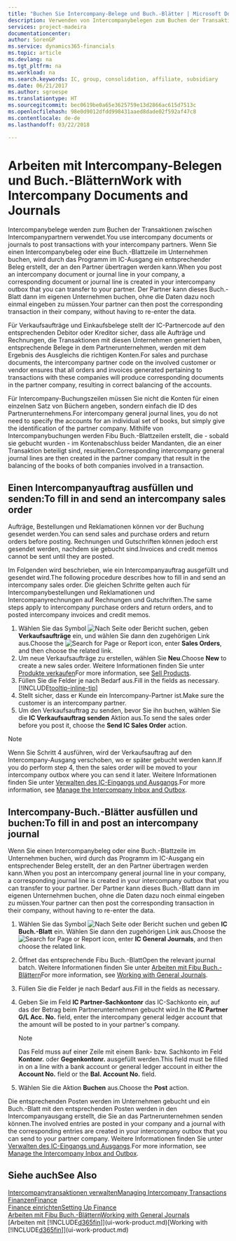 ```yaml
---
title: "Buchen Sie Intercompany-Belege und Buch.-Blätter | Microsoft Docs"
description: Verwenden von Intercompanybelegen zum Buchen der Transaktionen zwischen Intercompanypartnern
services: project-madeira
documentationcenter: 
author: SorenGP
ms.service: dynamics365-financials
ms.topic: article
ms.devlang: na
ms.tgt_pltfrm: na
ms.workload: na
ms.search.keywords: IC, group, consolidation, affiliate, subsidiary
ms.date: 06/21/2017
ms.author: sgroespe
ms.translationtype: HT
ms.sourcegitcommit: bec0619be0a65e3625759e13d2866ac615d7513c
ms.openlocfilehash: 98e0d9012dfdd998431aaed8dade02f592af47c8
ms.contentlocale: de-de
ms.lasthandoff: 03/22/2018

---
```

# <a name="work-with-intercompany-documents-and-journals"></a><span data-ttu-id="42a67-103">Arbeiten mit Intercompany-Belegen und Buch.-Blättern</span><span class="sxs-lookup"><span data-stu-id="42a67-103">Work with Intercompany Documents and Journals</span></span>
<span data-ttu-id="42a67-104">Intercompanybelege werden zum Buchen der Transaktionen zwischen Intercompanypartnern verwendet.</span><span class="sxs-lookup"><span data-stu-id="42a67-104">You use intercompany documents or journals to post transactions with your intercompany partners.</span></span> <span data-ttu-id="42a67-105">Wenn Sie einen Intercompanybeleg oder eine Buch.-Blattzeile im Unternehmen buchen, wird durch das Programm im IC-Ausgang ein entsprechender Beleg erstellt, der an den Partner übertragen werden kann.</span><span class="sxs-lookup"><span data-stu-id="42a67-105">When you post an intercompany document or journal line in your company, a corresponding document or journal line is created in your intercompany outbox that you can transfer to your partner.</span></span> <span data-ttu-id="42a67-106">Der Partner kann dieses Buch.-Blatt dann im eigenen Unternehmen buchen, ohne die Daten dazu noch einmal eingeben zu müssen.</span><span class="sxs-lookup"><span data-stu-id="42a67-106">Your partner can then post the corresponding transaction in their company, without having to re-enter the data.</span></span>

<span data-ttu-id="42a67-107">Für Verkaufsaufträge und Einkaufsbelege stellt der IC-Partnercode auf den entsprechenden Debitor oder Kreditor sicher, dass alle Aufträge und Rechnungen, die Transaktionen mit diesen Unternehmen generiert haben, entsprechende Belege in dem Partnerunternehmen, werden mit dem Ergebnis des Ausgleichs die richtigen Konten.</span><span class="sxs-lookup"><span data-stu-id="42a67-107">For sales and purchase documents, the intercompany partner code on the involved customer or vendor ensures that all orders and invoices generated pertaining to transactions with these companies will produce corresponding documents in the partner company, resulting in correct balancing of the accounts.</span></span>

<span data-ttu-id="42a67-108">Für Intercompany-Buchungszeilen müssen Sie nicht die Konten für einen einzelnen Satz von Büchern angeben, sondern einfach die ID des Partnerunternehmens.</span><span class="sxs-lookup"><span data-stu-id="42a67-108">For intercompany general journal lines, you do not need to specify the accounts for an individual set of books, but simply give the identification of the partner company.</span></span> <span data-ttu-id="42a67-109">Mithilfe von Intercompanybuchungen werden Fibu Buch.-Blattzeilen erstellt, die - sobald sie gebucht wurden - im Kontenabschluss beider Mandanten, die an einer Transaktion beteiligt sind, resultieren.</span><span class="sxs-lookup"><span data-stu-id="42a67-109">Corresponding intercompany general journal lines are then created in the partner company that result in the balancing of the books of both companies involved in a transaction.</span></span>

## <a name="to-fill-in-and-send-an-intercompany-sales-order"></a><span data-ttu-id="42a67-110">Einen Intercompanyauftrag ausfüllen und senden:</span><span class="sxs-lookup"><span data-stu-id="42a67-110">To fill in and send an intercompany sales order</span></span>
<span data-ttu-id="42a67-111">Aufträge, Bestellungen und Reklamationen können vor der Buchung gesendet werden.</span><span class="sxs-lookup"><span data-stu-id="42a67-111">You can send sales and purchase orders and return orders before posting.</span></span> <span data-ttu-id="42a67-112">Rechnungen und Gutschriften können jedoch erst gesendet werden, nachdem sie gebucht sind.</span><span class="sxs-lookup"><span data-stu-id="42a67-112">Invoices and credit memos cannot be sent until they are posted.</span></span>

<span data-ttu-id="42a67-113">Im Folgenden wird beschrieben, wie ein Intercompanyauftrag ausgefüllt und gesendet wird.</span><span class="sxs-lookup"><span data-stu-id="42a67-113">The following procedure describes how to fill in and send an intercompany sales order.</span></span> <span data-ttu-id="42a67-114">Die gleichen Schritte gelten auch für Intercompanybestellungen und Reklamationen und Intercompanyrechnungen auf Rechnungen und Gutschriften.</span><span class="sxs-lookup"><span data-stu-id="42a67-114">The same steps apply to intercompany purchase orders and return orders, and to posted intercompany invoices and credit memos.</span></span>  

1. <span data-ttu-id="42a67-115">Wählen Sie das Symbol ![Nach Seite oder Bericht suchen](media/ui-search/search_small.png "Symbol Nach Seite oder Bericht suchen"), geben **Verkaufsaufträge** ein, und wählen Sie dann den zugehörigen Link aus.</span><span class="sxs-lookup"><span data-stu-id="42a67-115">Choose the ![Search for Page or Report](media/ui-search/search_small.png "Search for Page or Report icon") icon, enter **Sales Orders**, and then choose the related link.</span></span>  
2. <span data-ttu-id="42a67-116">Um neue Verkaufsaufträge zu erstellen, wählen Sie **Neu**.</span><span class="sxs-lookup"><span data-stu-id="42a67-116">Choose **New** to create a new sales order.</span></span> <span data-ttu-id="42a67-117">Weitere Informationen finden Sie unter [Produkte verkaufen](sales-how-sell-products.md)</span><span class="sxs-lookup"><span data-stu-id="42a67-117">For more information, see [Sell Products](sales-how-sell-products.md).</span></span>  
3. <span data-ttu-id="42a67-118">Füllen Sie die Felder je nach Bedarf aus.</span><span class="sxs-lookup"><span data-stu-id="42a67-118">Fill in the fields as necessary.</span></span> [!INCLUDE[tooltip-inline-tip](includes/tooltip-inline-tip_md.md)]
4. <span data-ttu-id="42a67-119">Stellt sicher, dass er Kunde ein Intercompany-Partner ist.</span><span class="sxs-lookup"><span data-stu-id="42a67-119">Make sure the customer is an intercompany partner.</span></span>
5. <span data-ttu-id="42a67-120">Um den Verkaufsauftrag zu senden, bevor Sie ihn buchen, wählen Sie die **IC Verkaufsauftrag senden** Aktion aus.</span><span class="sxs-lookup"><span data-stu-id="42a67-120">To send the sales order before you post it, choose the **Send IC Sales Order** action.</span></span>

> [!NOTE]
> <span data-ttu-id="42a67-121">Wenn Sie Schritt 4 ausführen, wird der Verkaufsauftrag auf den Intercompany-Ausgang verschoben, wo er später gebucht werden kann.</span><span class="sxs-lookup"><span data-stu-id="42a67-121">If you do perform step 4, then the sales order will be moved to your intercompany outbox where you can send it later.</span></span> <span data-ttu-id="42a67-122">Weitere Informationen finden Sie unter [Verwalten des IC-Eingangs und Ausgangs](intercompany-how-manage-intercompany-inbox.md).</span><span class="sxs-lookup"><span data-stu-id="42a67-122">For more information, see [Manage the Intercompany Inbox and Outbox](intercompany-how-manage-intercompany-inbox.md).</span></span>

## <a name="to-fill-in-and-post-an-intercompany-journal"></a><span data-ttu-id="42a67-123">Intercompany-Buch.-Blätter ausfüllen und buchen:</span><span class="sxs-lookup"><span data-stu-id="42a67-123">To fill in and post an intercompany journal</span></span>
<span data-ttu-id="42a67-124">Wenn Sie einen Intercompanybeleg oder eine Buch.-Blattzeile im Unternehmen buchen, wird durch das Programm im IC-Ausgang ein entsprechender Beleg erstellt, der an den Partner übertragen werden kann.</span><span class="sxs-lookup"><span data-stu-id="42a67-124">When you post an intercompany general journal line in your company, a corresponding journal line is created in your intercompany outbox that you can transfer to your partner.</span></span> <span data-ttu-id="42a67-125">Der Partner kann dieses Buch.-Blatt dann im eigenen Unternehmen buchen, ohne die Daten dazu noch einmal eingeben zu müssen.</span><span class="sxs-lookup"><span data-stu-id="42a67-125">Your partner can then post the corresponding transaction in their company, without having to re-enter the data.</span></span>

1. <span data-ttu-id="42a67-126">Wählen Sie das Symbol ![Nach Seite oder Bericht suchen](media/ui-search/search_small.png "Nach Seite oder Bericht suchen") und geben **IC Buch.-Blatt** ein. Wählen Sie dann den zugehörigen Link aus.</span><span class="sxs-lookup"><span data-stu-id="42a67-126">Choose the ![Search for Page or Report](media/ui-search/search_small.png "Search for Page or Report icon") icon, enter **IC General Journals**, and then choose the related link.</span></span>  
2. <span data-ttu-id="42a67-127">Öffnet das entsprechende Fibu Buch.-Blatt</span><span class="sxs-lookup"><span data-stu-id="42a67-127">Open the relevant journal batch.</span></span> <span data-ttu-id="42a67-128">Weitere Informationen finden Sie unter [Arbeiten mit Fibu Buch.-Blättern](ui-work-general-journals.md)</span><span class="sxs-lookup"><span data-stu-id="42a67-128">For more information, see [Working with General Journals](ui-work-general-journals.md).</span></span>
3. <span data-ttu-id="42a67-129">Füllen Sie die Felder je nach Bedarf aus.</span><span class="sxs-lookup"><span data-stu-id="42a67-129">Fill in the fields as necessary.</span></span>
4. <span data-ttu-id="42a67-130">Geben Sie im Feld **IC Partner-Sachkontonr** das IC-Sachkonto ein, auf das der Betrag beim Partnerunternehmen gebucht wird.</span><span class="sxs-lookup"><span data-stu-id="42a67-130">In the **IC Partner G/L Acc. No.** field, enter the intercompany general ledger account that the amount will be posted to in your partner's company.</span></span>

    > [!NOTE]
    > <span data-ttu-id="42a67-131">Das Feld muss auf einer Zeile mit einem Bank- bzw. Sachkonto im Feld **Kontonr.** oder  **Gegenkontonr.** ausgefüllt werden.</span><span class="sxs-lookup"><span data-stu-id="42a67-131">This field must be filled in on a line with a bank account or general ledger account in either the **Account No.** field or the **Bal. Account No.** field.</span></span>  
5. <span data-ttu-id="42a67-132">Wählen Sie die Aktion **Buchen** aus.</span><span class="sxs-lookup"><span data-stu-id="42a67-132">Choose the **Post** action.</span></span>

<span data-ttu-id="42a67-133">Die entsprechenden Posten werden im Unternehmen gebucht und ein Buch.-Blatt mit den entsprechenden Posten werden in den Intercompanyausgang erstellt, die Sie an das Partnerunternehmen senden können.</span><span class="sxs-lookup"><span data-stu-id="42a67-133">The involved entries are posted in your company and a journal with the corresponding entries are created in your intercompany outbox that you can send to your partner company.</span></span> <span data-ttu-id="42a67-134">Weitere Informationen finden Sie unter [Verwalten des IC-Eingangs und Ausgangs](intercompany-how-manage-intercompany-inbox.md).</span><span class="sxs-lookup"><span data-stu-id="42a67-134">For more information, see [Manage the Intercompany Inbox and Outbox](intercompany-how-manage-intercompany-inbox.md).</span></span> 

## <a name="see-also"></a><span data-ttu-id="42a67-135">Siehe auch</span><span class="sxs-lookup"><span data-stu-id="42a67-135">See Also</span></span>
[<span data-ttu-id="42a67-136">Intercompanytransaktionen verwalten</span><span class="sxs-lookup"><span data-stu-id="42a67-136">Managing Intercompany Transactions</span></span>](intercompany-manage.md)  
[<span data-ttu-id="42a67-137">Finanzen</span><span class="sxs-lookup"><span data-stu-id="42a67-137">Finance</span></span>](finance.md)  
[<span data-ttu-id="42a67-138">Finance einrichten</span><span class="sxs-lookup"><span data-stu-id="42a67-138">Setting Up Finance</span></span>](finance-setup-finance.md)  
[<span data-ttu-id="42a67-139">Arbeiten mit Fibu Buch.-Blättern</span><span class="sxs-lookup"><span data-stu-id="42a67-139">Working with General Journals</span></span>](ui-work-general-journals.md)  
<span data-ttu-id="42a67-140">[Arbeiten mit [!INCLUDE[d365fin](includes/d365fin_md.md)]](ui-work-product.md)</span><span class="sxs-lookup"><span data-stu-id="42a67-140">[Working with [!INCLUDE[d365fin](includes/d365fin_md.md)]](ui-work-product.md)</span></span>

